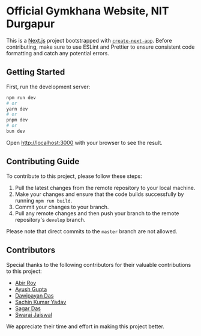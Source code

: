 # Official Gymkhana Website, NIT Durgapur

This is a [Next.js](https://nextjs.org/) project bootstrapped with [`create-next-app`](https://github.com/vercel/next.js/tree/canary/packages/create-next-app). Before contributing, make sure to use ESLint and Prettier to ensure consistent code formatting and catch any potential errors.

## Getting Started

First, run the development server:

```bash
npm run dev
# or
yarn dev
# or
pnpm dev
# or
bun dev
```

Open [http://localhost:3000](http://localhost:3000) with your browser to see the result.

## Contributing Guide

To contribute to this project, please follow these steps:

1. Pull the latest changes from the remote repository to your local machine.
2. Make your changes and ensure that the code builds successfully by running `npm run build`.
3. Commit your changes to your branch.
4. Pull any remote changes and then push your branch to the remote repository's `develop` branch.

Please note that direct commits to the `master` branch are not allowed.

## Contributors

Special thanks to the following contributors for their valuable contributions to this project:

- [Abir Roy](https://github.com/roy-abir05)
- [Ayush Gupta](https://github.com/wolfofdalalst)
- [Dawipayan Das](https://github.com/dawipayandas)
- [Sachin Kumar Yadav](https://github.com/sachinky09)
- [Sagar Das](https://github.com/sagardas25)
- [Swaraj Jaiswal](https://github.com/swarajjaiswal)

We appreciate their time and effort in making this project better.
